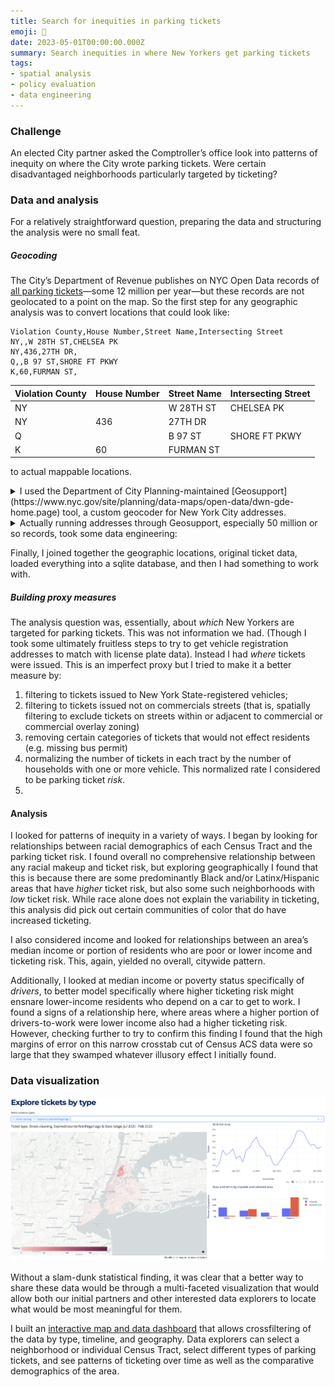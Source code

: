 ```yaml
---
title: Search for inequities in parking tickets
emoji: 🚗
date: 2023-05-01T00:00:00.000Z
summary: Search inequities in where New Yorkers get parking tickets
tags:
- spatial analysis
- policy evaluation
- data engineering
---
```


<!-- map here. -->

### Challenge

An elected City partner asked the Comptroller’s office look into patterns of inequity on where the City wrote parking tickets. Were certain disadvantaged neighborhoods particularly targeted by ticketing?

### Data and analysis

For a relatively straightforward question, preparing the data and structuring the analysis were no small feat.

##### Geocoding

The City’s Department of Revenue publishes on NYC Open Data records of [all parking tickets](https://data.cityofnewyork.us/City-Government/Parking-Violations-Issued-Fiscal-Year-2023/pvqr-7yc4/data)—some 12 million per year—but these records are not geolocated to a point on the map. So the first step for any geographic analysis was to convert locations that could look like:

```csvpreview {header="true"}
Violation County,House Number,Street Name,Intersecting Street
NY,,W 28TH ST,CHELSEA PK
NY,436,27TH DR,
Q,,B 97 ST,SHORE FT PKWY
K,60,FURMAN ST,
```

| Violation County | House Number | Street Name | Intersecting Street
| ---- | ---- | --- | --- |
| NY |  | W 28TH ST | CHELSEA PK
| NY | 436 | 27TH DR | 
| Q |  | B 97 ST | SHORE FT PKWY
| K | 60 | FURMAN ST | 


to actual mappable locations.

<details>
    <summary>
    I used the Department of City Planning-maintained [Geosupport](https://www.nyc.gov/site/planning/data-maps/open-data/dwn-gde-home.page) tool, a custom geocoder for New York City addresses. 
    </summary>

Geosupport is a powerful tool, but also somewhat klunky to use and exacting in it's needs. 

On the plus side, it knows how to handle quirky New York City addresses, like Queens house numbers with dashes in the middle, or repeated street names.  And, in addition to latitude/longitude point locations, it also returns local administrative geographies, like Community District, Census Tract, Police precinct, and street segment code, and projected X/Y point locations.

Instead of a catch-all search bar like that on Google Maps (or geocoder tools like ESRI’s or HERE’s), Geosupport is based on structured searches for particular location types, e.g. intersections or property lots or house number-street name addresses. 

Geosupport takes these structured queries for addresses or locations and returns only exact matches; it doesn’t interpolate addresses or guess and similar street names (it can return ‘similar’ street names but this seemed fairly worthless in practice, though I am interested in trying [geosupport-suggest](https://github.com/ishiland/geosupport-suggest) for future applications). For an analytic purpose like this one, this can be an advantage: I lose some data that is not geocoded, but I can be confidant that the records I do have are where they say they are.

Geosupport functions as low-level software. It does have a truly vintage looking desktop interface, but that only handles searches one at a time. Fortunately, there are [Python](https://python-geosupport.readthedocs.io/en/latest/) (and other) bindings to the search to pass data through the Geosupport tool and extract results.

Geosupport has voluminous [documentation](https://nycplanning.github.io/Geosupport-UPG/) but little instruction on how to actually use it. So I had to work out a lot of this, but many thanks to DCP for [this guide](https://medium.com/nyc-planning-digital/geosupport-%EF%B8%8Fpython-a094a2d30fbe).

</details>

<details>
    <summary>
    Actually running addresses through Geosupport, especially 50 million or so records, took some data engineering:
    </summary>

I used the [python-geosupport](https://python-geosupport.readthedocs.io/en/latest/) binding to include the search within a Python data pipeline. I needed to do lots of up-front data cleaning to create addresses Geosupport would (mostly) recognize, then send addresses through either the house number-street address search or street name-other street name intersection search, depending on what information was available. 

Once I had a working pipeline, I had to scale it up by parallelizing the search (which is surprisingly computationally intensive) and managing memory to run the whole thing on my City-issued computer. So a few overnights later, I had point locations and relevant neighborhoods and Census Tracts for the 80 percent or so of the tickets that could be located.

</details>

Finally, I joined together the geographic locations, original ticket data, loaded everything into a sqlite database, and then I had something to work with. 

##### Building proxy measures

The analysis question was, essentially, about _which_ New Yorkers are targeted for parking tickets. This was not information we had. (Though I took some ultimately fruitless steps to try to get vehicle registration addresses to match with license plate data). Instead I had _where_ tickets were issued. This is an imperfect proxy but I tried to make it a better measure by:
1) filtering to tickets issued to New York State-registered vehicles;
2) filtering to tickets issued not on commercials streets (that is, spatially filtering to exclude tickets on streets within or adjacent to commercial or commercial overlay zoning)
3) removing certain categories of tickets that would not effect residents (e.g. missing bus permit)
4) normalizing the number of tickets in each tract by the number of households with one or more vehicle. This normalized rate I considered to be parking ticket _risk_. 
5) 
#### Analysis

I looked for patterns of inequity in a variety of ways. I began by looking for relationships between racial demographics of each Census Tract and the parking ticket risk. I found overall no comprehensive relationship between any racial makeup and ticket risk, but exploring geographically I found that this is because there are some predominantly Black and/or Latinx/Hispanic areas that have _higher_ ticket risk, but also some such neighborhoods with _low_ ticket risk. While race alone does not explain the variability in ticketing, this analysis did pick out certain communities of color that do have increased ticketing.

I also considered income and looked for relationships between an area’s median income or portion of residents who are poor or lower income and ticketing risk. This, again, yielded no overall, citywide pattern.

Additionally, I looked at median income or poverty status specifically of _drivers_, to better model specifically where higher ticketing risk might ensnare lower-income residents who depend on a car to get to work. I found a signs of a relationship here, where areas where a higher portion of drivers-to-work were lower income also had a higher ticketing risk. However, checking further to try to confirm this finding I found that the high margins of error on this narrow crosstab cut of Census ACS data were so large that they swamped whatever illusory effect I initially found. 

### Data visualization

![parking tickets data visualization](/static/img/parking-tickets-demo-screenshot.png)

Without a slam-dunk statistical finding, it was clear that a better way to share these data would be through a multi-faceted visualization that would allow both our initial partners and other interested data explorers to locate what would be most meaningful for them. 

I built an [interactive map and data dashboard](https://parking-tickets-demo.onrender.com) that allows crossfiltering of the data by type, timeline, and geography. Data explorers can select a neighborhood or individual Census Tract, select different types of parking tickets, and see patterns of ticketing over time as well as the comparative demographics of the area. 
